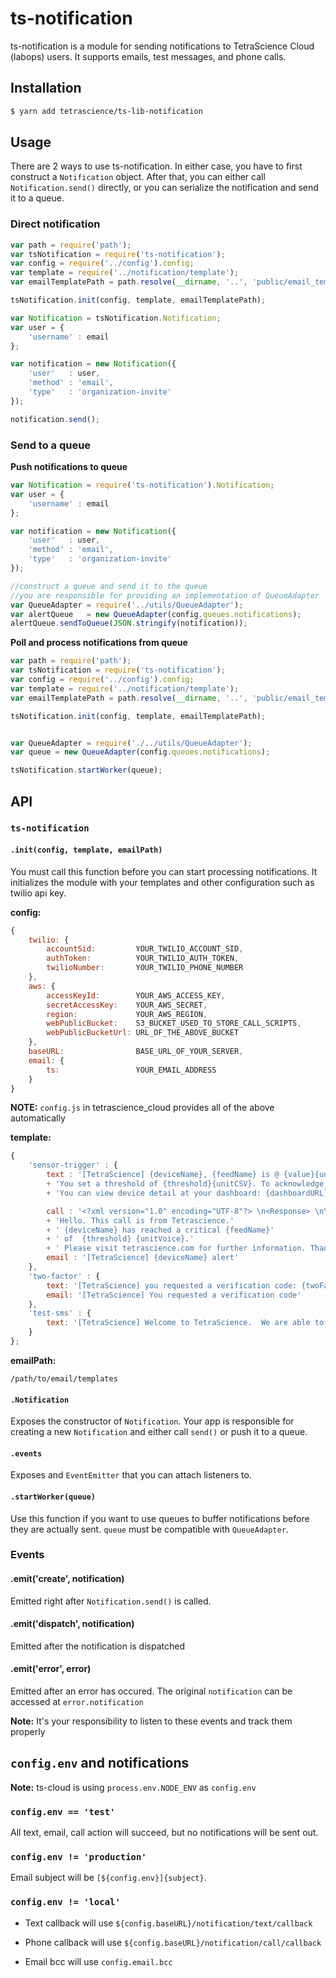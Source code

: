# ts-notification

ts-notification is a module for sending notifications to TetraScience Cloud (labops) users.  It supports emails, test messages, and phone calls.

## Installation
```sh
$ yarn add tetrascience/ts-lib-notification
```

## Usage
There are 2 ways to use ts-notification.  In either case, you have to first construct a `Notification` object.  After that, you can either call `Notification.send()` directly, or you can serialize the notification and send it to a queue.

### Direct notification
```javascript
var path = require('path');
var tsNotification = require('ts-notification');
var config = require('../config').config;
var template = require('../notification/template');
var emailTemplatePath = path.resolve(__dirname, '..', 'public/email_templates');

tsNotification.init(config, template, emailTemplatePath);

var Notification = tsNotification.Notification;
var user = {
    'username' : email
};

var notification = new Notification({
    'user'   : user,
    'method' : 'email',
    'type'   : 'organization-invite'
});

notification.send();
```

### Send to a queue
**Push notifications to queue**

```javascript
var Notification = require('ts-notification').Notification;
var user = {
    'username' : email
};

var notification = new Notification({
    'user'   : user,
    'method' : 'email',
    'type'   : 'organization-invite'
});

//construct a queue and send it to the queue
//you are responsible for providing an implementation of QueueAdapter
var QueueAdapter = require('../utils/QueueAdapter');
var alertQueue   = new QueueAdapter(config.queues.notifications);
alertQueue.sendToQueue(JSON.stringify(notification));
```
**Poll and process notifications from queue**

```javascript
var path = require('path');
var tsNotification = require('ts-notification');
var config = require('../config').config;
var template = require('../notification/template');
var emailTemplatePath = path.resolve(__dirname, '..', 'public/email_templates');

tsNotification.init(config, template, emailTemplatePath);


var QueueAdapter = require('./../utils/QueueAdapter');
var queue = new QueueAdapter(config.queues.notifications);

tsNotification.startWorker(queue);
```

## API
### `ts-notification`
#### `.init(config, template, emailPath)`
You must call this function before you can start processing notifications.  It initializes the module with your templates and other configuration such as twilio api key.

**config:**

```javascript 
{
	twilio: {
		accountSid:			YOUR_TWILIO_ACCOUNT_SID,
		authToken:			YOUR_TWILIO_AUTH_TOKEN,
		twilioNumber:		YOUR_TWILIO_PHONE_NUMBER
	},
	aws: {
		accessKeyId:		YOUR_AWS_ACCESS_KEY,
		secretAccessKey:	YOUR_AWS_SECRET,
		region:				YOUR_AWS_REGION,
		webPublicBucket:	S3_BUCKET_USED_TO_STORE_CALL_SCRIPTS,
		webPublicBucketUrl:	URL_OF_THE_ABOVE_BUCKET
	},
	baseURL:				BASE_URL_OF_YOUR_SERVER,
	email: {
		ts:					YOUR_EMAIL_ADDRESS
	}
}
```
**NOTE:** `config.js` in tetrascience_cloud provides all of the above automatically

**template:**

```javascript
{
    'sensor-trigger' : {
        text : '[TetraScience] {deviceName}, {feedName} is @ {value}{unitCSV}.'
        + 'You set a threshold of {threshold}{unitCSV}. To acknowledge, press here {ackUrl} .'
        + 'You can view device detail at your dashboard: {dashboardURL}. ',

        call : '<?xml version="1.0" encoding="UTF-8"?> \n<Response> \n\t<Say voice="alice" loop="10">'
        + 'Hello. This call is from Tetrascience.'
        + ' {deviceName} has reached a critical {feedName}'
        + ' of  {threshold} {unitVoice}.'
        + ' Please visit tetrascience.com for further information. Thank you.<\/Say>\n <\/Response>',
        email : '[TetraScience] {deviceName} alert'
    },
    'two-factor' : {
        text: '[TetraScience] you requested a verification code: {twoFactorCode}',
        email: '[TetraScience] You requested a verification code'
    },
    'test-sms' : {
        text: '[TetraScience] Welcome to TetraScience.  We are able to send text message to you!'
    }
};
```

**emailPath:**

```
/path/to/email/templates
```

#### `.Notification`
Exposes the constructor of `Notification`.  Your app is responsible for creating a new `Notification` and either call `send()` or push it to a queue.

#### `.events`
Exposes and `EventEmitter` that you can attach listeners to.

#### `.startWorker(queue)`
Use this function if you want to use queues to buffer notifications before they are actually sent.  `queue` must be compatible with `QueueAdapter`.

### Events

#### .emit('create', notification)
Emitted right after `Notification.send()` is called.
#### .emit('dispatch', notification)
Emitted after the notification is dispatched
#### .emit('error', error)
Emitted after an error has occured. The original `notification` can be accessed at `error.notification`

**Note:** It's your responsibility to listen to these events and track
them properly

## `config.env` and notifications

**Note:** ts-cloud is using `process.env.NODE_ENV` as `config.env`

### `config.env == 'test'`

All text, email, call action will succeed, but no notifications will be
sent out.

### `config.env != 'production'`

Email subject will be `[${config.env}]{subject}`.

### `config.env != 'local'`

* Text callback will use `${config.baseURL}/notification/text/callback`

* Phone callback will use `${config.baseURL}/notification/call/callback`

* Email bcc will use `config.email.bcc`
